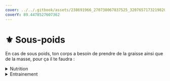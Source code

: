 ```yaml
---
cover: ../../.gitbook/assets/238691966_270738067837525_3207657173219820205_n (1).jpg
coverY: 89.4478527607362
---
```


# ⚜ Sous-poids

En cas de sous poids, ton corps a besoin de prendre de la graisse ainsi que de la masse, pour ça il te faudra :

<details>

<summary>Nutrition</summary>

Manger plus mais sainement, dans l’idéale serait d’avoir des protéines pour que les calories que tu prennes soit des muscles et non de la graisse, même s’il te faut de la graisse, mange 500 calories de plus que ce dont ton corps a besoin pour le maintenir.

</details>

<details>

<summary>Entrainement</summary>

Pour t’entrainer, comme tu dois prendre du poids, n’essaie pas de faire des séance trop intensives (qui vont te faire consommer des calories) au risque de tomber dans le déficit calorique, mais pratiquer du sport reste important pour pouvoir prendre du muscle et de la force

</details>
